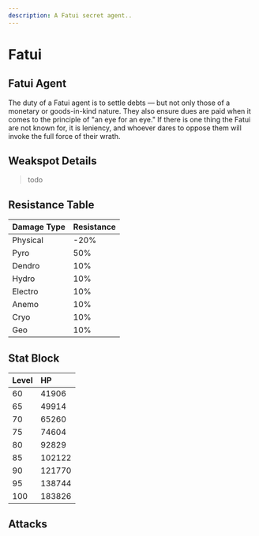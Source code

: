 ```yaml
---
description: A Fatui secret agent..
---
```


# Fatui

## Fatui Agent

The duty of a Fatui agent is to settle debts — but not only those of a monetary or goods-in-kind nature. They also ensure dues are paid when it comes to the principle of "an eye for an eye." If there is one thing the Fatui are not known for, it is leniency, and whoever dares to oppose them will invoke the full force of their wrath.

## Weakspot Details

> todo

## Resistance Table

| Damage Type | Resistance |
| :--- | :--- |
| Physical | -20% |
| Pyro | 50% |
| Dendro | 10% |
| Hydro | 10% |
| Electro | 10% |
| Anemo | 10% |
| Cryo | 10% |
| Geo | 10% |

## Stat Block

| Level | HP |
| :--- | :--- |
| 60 | 41906 |
| 65 | 49914 |
| 70 | 65260 |
| 75 | 74604 |
| 80 | 92829 |
| 85 | 102122 |
| 90 | 121770 |
| 95 | 138744 |
| 100 | 183826 |

## Attacks

